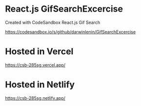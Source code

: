 # React.js GifSearchExcercise
Created with CodeSandbox React.js Gif Search

https://codesandbox.io/s/github/darwinlenin/GifSearchExcercise

# Hosted in Vercel
https://csb-285sg.vercel.app/

# Hosted in Netlify
https://csb-285sg.netlify.app/
